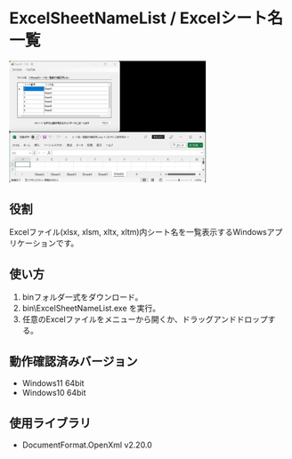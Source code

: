 # ExcelSheetNameList / Excelシート名一覧

<img src="https://github.com/ttrono/imgbox/blob/master/ExcelSheetNameList_sample.jpg" width="70%">


## 役割

Excelファイル(xlsx, xlsm, xltx, xltm)内シート名を一覧表示するWindowsアプリケーションです。


## 使い方

1. binフォルダ一式をダウンロード。
2. bin\ExcelSheetNameList.exe を実行。
3. 任意のExcelファイルをメニューから開くか、ドラッグアンドドロップする。

## 動作確認済みバージョン

* Windows11 64bit
* Windows10 64bit

## 使用ライブラリ

* DocumentFormat.OpenXml v2.20.0
